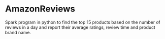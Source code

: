 # AmazonReviews
Spark program in python to find the top 15 products based on the number of reviews in a day and report their average ratings, review time and product brand name.
